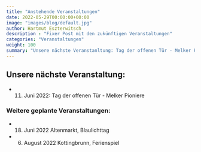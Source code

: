 ```yaml
---
title: "Anstehende Veranstaltungen"
date: 2022-05-29T00:00:00+00:00
image: "images/blog/default.jpg"
author: Hartmut Eszterwitsch
description : "Fixer Post mit den zukünftigen Veranstaltungen"
categories: "Veranstaltungen"
weight: 100
summary: "Unsere nächste Veranstanltung: Tag der offenen Tür - Melker Pioniere am 11 Juni 2022"
---
```

## Unsere nächste Veranstaltung:

+ 11. Juni 2022: Tag der offenen Tür - Melker Pioniere 


### Weitere geplante Veranstaltungen:

+ 18. Juni 2022 Altenmarkt, Blaulichttag
+ 6. August 2022 Kottingbrunn, Ferienspiel
